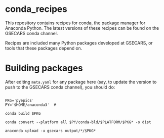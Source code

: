 # conda_recipes

This repository contains recipes for conda, the package manager for
Anaconda Python.  The latest versions of these recipes can be found on the
GSECARS conda channel.

Recipes are included many Python packages developed at GSECARS, or tools
that these packages depend on.


# Building packages

After editing `meta.yaml` for any package here (say, to update the version
to push to the GSECARS conda channel), you should do:

```

PKG='pyepics'
PY='$HOME/anaconda3'  #

conda build $PKG

conda convert --platform all $PY/conda-bld/$PLATFORM/$PKG* -o dist

anaconda upload -u gsecars output/*/$PKG*
```

